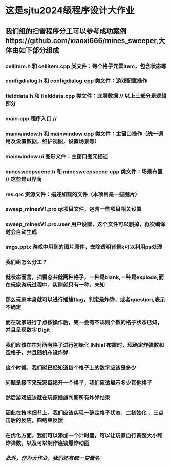 # 这是sjtu2024级程序设计大作业
## 我们组的扫雷程序分工可以参考成功案例https://github.com/xiaoxi666/mines_sweeper,大体由如下部分组成
### cellitem.h 和 cellitem.cpp 类文件：每个格子元素item，包含状态等

### configdialog.h 和 configdialog.cpp 类文件：游戏配置操作
### fielddata.h 和 fielddata.cpp 类文件：底层数据 // 以上三部分是逻辑部分
### main.cpp 程序入口  //
### mainwindow.h 和 mainwindow.cpp 类文件：主窗口操作（统一调用及设置数据，维护视图，设置场景等）
### mainwindow.ui 图形文件：主窗口图元描述
### minesweepscene.h 和 minesweepscene.cpp 类文件：场景布置 // 这些是ui界面
### res.qrc 资源文件：描述加载的文件（本项目是一些图片）
### sweep_minesV1.pro qt项目文件，包含一些项目相关设置
### sweep_minesV1.pro.user 用户设置，这个文件可以删掉，再次编译时会自动生成
### imgs.pptx 游戏中用到的图片原件，去除透明背景k可以利用ps处理
### 我们组怎么分工？


### 就状态而言，扫雷总共就两种格子，一种是blank,一种是explode,而在玩家游玩过程中，实则就只有一种，未知
### 那么玩家本身就可以进行插旗flag，判定是炸弹，或者question,表示不确定
### 而在玩家进行了点按操作后，第一会有不规则个数的格子状态已知，并且呈现数字 Digit
### 我们应该在在对所有格子进行初始化 INItial 布置时，现确定炸弹数和空格子，并且随机布设炸弹
### 这个时候，我们就已经知道每个格子上的数字应该是多少
### 问题是接下来玩家每揭开一个格子，我们应该展示多少其他格子
### 然后游戏应该就在玩家插旗判断所有炸弹结束
### 因此在技术细节上，我们应该实现一确定格子状态，二初始化 ，三点击后的反应，四结束反馈
### 在优化方面，我们可以添加一个计时器，可以让玩家自行调整大小和炸弹数，以及可以制作连锁爆炸动画

### ***此外，作为大作业，我们还有统一变量名***
